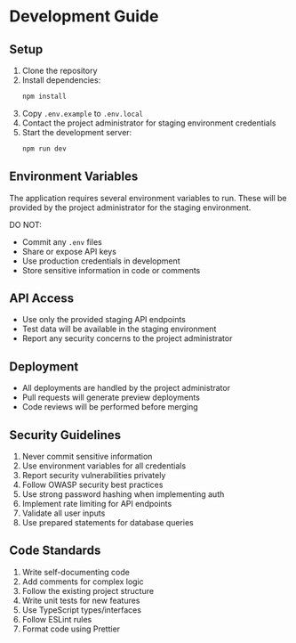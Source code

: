 # Development Guide

## Setup

1. Clone the repository
2. Install dependencies:
   ```bash
   npm install
   ```
3. Copy `.env.example` to `.env.local`
4. Contact the project administrator for staging environment credentials
5. Start the development server:
   ```bash
   npm run dev
   ```

## Environment Variables

The application requires several environment variables to run. These will be provided by the project administrator for the staging environment.

DO NOT:
- Commit any `.env` files
- Share or expose API keys
- Use production credentials in development
- Store sensitive information in code or comments

## API Access

- Use only the provided staging API endpoints
- Test data will be available in the staging environment
- Report any security concerns to the project administrator

## Deployment

- All deployments are handled by the project administrator
- Pull requests will generate preview deployments
- Code reviews will be performed before merging

## Security Guidelines

1. Never commit sensitive information
2. Use environment variables for all credentials
3. Report security vulnerabilities privately
4. Follow OWASP security best practices
5. Use strong password hashing when implementing auth
6. Implement rate limiting for API endpoints
7. Validate all user inputs
8. Use prepared statements for database queries

## Code Standards

1. Write self-documenting code
2. Add comments for complex logic
3. Follow the existing project structure
4. Write unit tests for new features
5. Use TypeScript types/interfaces
6. Follow ESLint rules
7. Format code using Prettier 